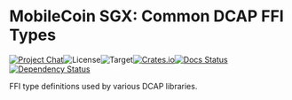 # MobileCoin SGX: Common DCAP FFI Types

[![Project Chat][chat-image]][chat-link]<!--
-->![License][license-image]<!--
-->![Target][target-image]<!--
-->[![Crates.io][crate-image]][crate-link]<!--
-->[![Docs Status][docs-image]][docs-link]<!--
-->[![Dependency Status][deps-image]][deps-link]

FFI type definitions used by various DCAP libraries.

[chat-image]: https://img.shields.io/discord/844353360348971068?style=flat-square
[chat-link]: https://mobilecoin.chat
[license-image]: https://img.shields.io/crates/l/mc-sgx-dcap-sys-types?style=flat-square
[target-image]: https://img.shields.io/badge/target-any-brightgreen?style=flat-square
[crate-image]: https://img.shields.io/crates/v/mc-sgx-dcap-sys-types.svg?style=flat-square
[crate-link]: https://crates.io/crates/mc-sgx-dcap-sys-types
[docs-image]: https://img.shields.io/docsrs/mc-sgx-dcap-sys-types?style=flat-square
[docs-link]: https://docs.rs/crate/mc-sgx-dcap-sys-types
[deps-image]: https://deps.rs/crate/mc-sgx-dcap-sys-types/0.12.0/status.svg?style=flat-square
[deps-link]: https://deps.rs/crate/mc-sgx-dcap-sys-types/0.12.0
